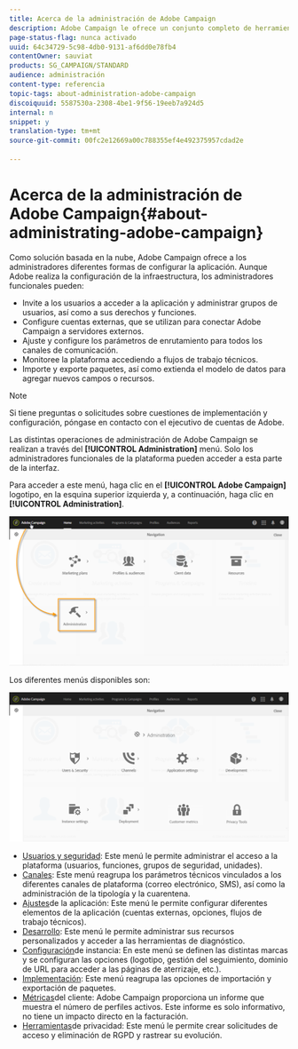 ```yaml
---
title: Acerca de la administración de Adobe Campaign
description: Adobe Campaign le ofrece un conjunto completo de herramientas de administración. Obtenga información sobre cómo administrar los usuarios y configurar los canales.
page-status-flag: nunca activado
uuid: 64c34729-5c98-4db0-9131-af6dd0e78fb4
contentOwner: sauviat
products: SG_CAMPAIGN/STANDARD
audience: administración
content-type: referencia
topic-tags: about-administration-adobe-campaign
discoiquuid: 5587530a-2308-4be1-9f56-19eeb7a924d5
internal: n
snippet: y
translation-type: tm+mt
source-git-commit: 00fc2e12669a00c788355ef4e492375957cdad2e

---
```



# Acerca de la administración de Adobe Campaign{#about-administrating-adobe-campaign}

Como solución basada en la nube, Adobe Campaign ofrece a los administradores diferentes formas de configurar la aplicación. Aunque Adobe realiza la configuración de la infraestructura, los administradores funcionales pueden:

* Invite a los usuarios a acceder a la aplicación y administrar grupos de usuarios, así como a sus derechos y funciones.
* Configure cuentas externas, que se utilizan para conectar Adobe Campaign a servidores externos.
* Ajuste y configure los parámetros de enrutamiento para todos los canales de comunicación.
* Monitoree la plataforma accediendo a flujos de trabajo técnicos.
* Importe y exporte paquetes, así como extienda el modelo de datos para agregar nuevos campos o recursos.

>[!NOTE]
>
>Si tiene preguntas o solicitudes sobre cuestiones de implementación y configuración, póngase en contacto con el ejecutivo de cuentas de Adobe.

Las distintas operaciones de administración de Adobe Campaign se realizan a través del **[!UICONTROL Administration]** menú. Solo los administradores funcionales de la plataforma pueden acceder a esta parte de la interfaz.

Para acceder a este menú, haga clic en el **[!UICONTROL Adobe Campaign]** logotipo, en la esquina superior izquierda y, a continuación, haga clic en **[!UICONTROL Administration]**.

![](assets/admin_overview.png)

Los diferentes menús disponibles son:

![](assets/admin_overview2.png)

* [Usuarios y seguridad](../../administration/using/about-access-management.md): Este menú le permite administrar el acceso a la plataforma (usuarios, funciones, grupos de seguridad, unidades).
* [Canales](../../administration/using/about-channel-configuration.md): Este menú reagrupa los parámetros técnicos vinculados a los diferentes canales de plataforma (correo electrónico, SMS), así como la administración de la tipología y la cuarentena.
* [Ajustes](../../administration/using/external-accounts.md)de la aplicación: Este menú le permite configurar diferentes elementos de la aplicación (cuentas externas, opciones, flujos de trabajo técnicos).
* [Desarrollo](../../developing/using/data-model-concepts.md): Este menú le permite administrar sus recursos personalizados y acceder a las herramientas de diagnóstico.
* [Configuración](../../administration/using/branding.md)de instancia: En este menú se definen las distintas marcas y se configuran las opciones (logotipo, gestión del seguimiento, dominio de URL para acceder a las páginas de aterrizaje, etc.).
* [Implementación](../../automating/using/managing-packages.md): Este menú reagrupa las opciones de importación y exportación de paquetes.
* [Métricas](../../audiences/using/active-profiles.md)del cliente: Adobe Campaign proporciona un informe que muestra el número de perfiles activos. Este informe es solo informativo, no tiene un impacto directo en la facturación.
* [Herramientas](https://docs.campaign.adobe.com/doc/standard/getting_started/en/ACS_GDPR.html)de privacidad: Este menú le permite crear solicitudes de acceso y eliminación de RGPD y rastrear su evolución.

